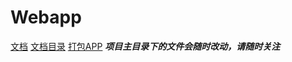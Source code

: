 # Webapp

[文档](https://webapp.fandom.com/zh)
[文档目录](https://webapp.fandom.com/zh/wiki/Special:%E6%89%80%E6%9C%89%E9%A1%B5%E9%9D%A2)
[打包APP](https://webapp.fandom.com/zh/wiki/%E6%89%93%E5%8C%85APP)
***项目主目录下的文件会随时改动，请随时关注***
